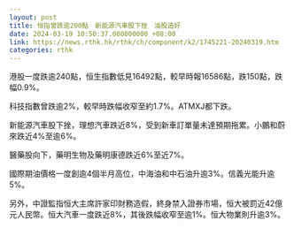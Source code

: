 ```yaml
---
layout: post
title: 恒指曾跌逾200點　新能源汽車股下挫　油股造好
date: 2024-03-19 10:50:37.000000000 +08:00
link: https://news.rthk.hk/rthk/ch/component/k2/1745221-20240319.htm
categories: rthk
---
```


港股一度跌逾240點，恒生指數低見16492點，較早時報16586點，跌150點，跌幅0.9%。

科技指數曾跌逾2%，較早時跌幅收窄至約1.7%。ATMXJ都下跌。

新能源汽車股下挫，理想汽車跌近8%，受到新車訂單量未達預期拖累。小鵬和蔚來跌近4%至逾6%。

醫藥股向下，藥明生物及藥明康德跌近6%至近7%。

國際期油價格一度創逾4個半月高位，中海油和中石油升逾3%。信義光能升逾5%。

另外，中證監指恒大主席許家印財務造假，終身禁入證券市場，恒大被罰近42億元人民幣。恒大汽車一度跌近8%，其後跌幅收窄至逾1%。恒大物業則升逾3%。
